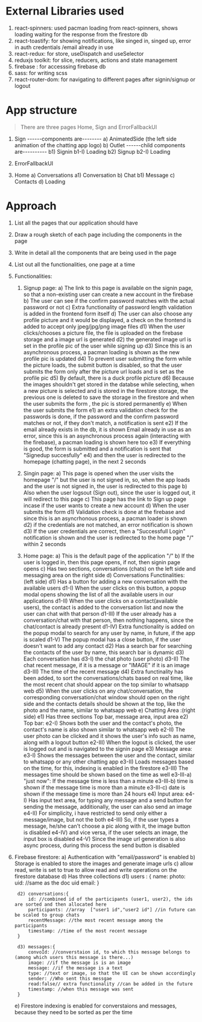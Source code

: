 # External Libraries used 

1) react-spinners: used pacman loading from react-spinners, shows loading waiting for the response from the firestore db
2) react-toastify: for showing notifications, like singed in, singed up, error in auth credentials /email already in use
3) react-redux: for store, useDispatch and useSelector
4) reduxjs toolkit: for slice, reducers, actions and state management
5) firebase : for accesssing firebase db
6) sass: for writing scss 
7) react-router-dom: for navigating to different pages after signin/signup or logout



# App structure

> There are three pages Home, Sign and ErrorFallbackUI

1) Sign
------components are--------
    a) AnimatedSide (the left side animation of the chatting app logo)
    b) Outlet
    ------child components are----------
        b1) Signin
            b1-I) Loading
        b2) Signup
            b2-I) Loading

2) ErrorFallbackUI

3) Home
    a) Conversations
        a1) Conversation
    b) Chat
        b1) Message
    c) Contacts
    d) Loading





# Approach

1) List all the pages that our application should have
2) Draw a rough sketch of each page including the components in the page
3) Write in detail all the components that are being used in the page
4) List out all the functionalities, one page at a time
5) Functionalities:
    1) Signup page: 
        a) The link to this page is available on the signin page, so that a non-existing user can create a new account in the firebase
        b) The user can see if the confirm password matches with the actual password or not
        c) Extra functionality of password length validation is added in the frontend form itself
        d) The user can also choose any profile picture and it would be displayed, a check on the frontend is added to accept only jpeg/jpg/png image files
            d1) When the user clicks/chooses a picture file, the file is uploaded on the firebase storage and a image url is generated
            d2) the generated image url is set in the profile pic of the user while signing up
            d3) Since this is an asynchronous process, a pacman loading is shown as the new profile pic is updated
            d4) To prevent user submitting the form while the picture loads, the submit button is disabled, so that the user submits the form only after the picture url loads and is set as the profile pic
            d5) By default, there is a duck profile picture
            d6) Because the images shouldn't get stored in the databse while selecting, when a new picture is selected and is stored in the firestore storage, the previous one is deleted to save the storage in the firestore and when the user submits the form , the pic is stored permanently
        e) When the user submits the form
            e1) an extra validation check for the passwords is done, if the password and the confirm password matches or not, if they don't match, a notification is sent
            e2) If the email already exists in the db, it is shown Email already in use as an error, since this is an asynchronous process again (interacting with the firebase), a pacman loading is shown here too
            e3) If everything is good, the form is submitted and a notification is sent that "Signedup succesfully"
            e4) and then the user is redirected to the homepage (chatting page), in the next 2 seconds

    2) Singin page:
        a) This page is opened when the user visits the homepage "/" but the user is not signed in, so, when the app loads and the user is not signed in, the user is redirected to this page
        b) Also when the user logsout (Sign out), since the user is logged out, it will redirect to this page
        c) This page has the link to Sign up page incase if the user wants to create a new account
        d) When the user submits the form
            d1) Validation check is done at the firebase and since this is an asyncrhonous process, a pacman loader is shown
            d2) if the credentials are not matched, an error notification is shown
            d3) If the user credentials are correct, then a "Successfull Login" notification is shown and the user is redirected to the home page "/" within 2 seconds
    
    3) Home page:
        a) This is the default page of the application "/"
        b) If the user is logged in, then this page opens, if not, then signin page opens
        c) Has two sections, conversations (chats) on the left side and messaging area on the right side
        d) Conversations Functinalities: (left side)
            d1) Has a button for adding a new conversation with the available users
                d1-I) When the user clicks on this button, a popup modal opens showing the list of all the available users in our applications
                d1-II) When the user clicks on a contact(available users), the contact is added to the conversation list and now the user can chat with that person
                d1-III) If the user already has a conversation/chat with that person, then nothing happens, since the chat/contact is already present
                d1-IV) Extra functionality is added on the popup modal to search for any user by name, in future, if the app is scaled
                d1-V) The popup modal has a close button, if the user doesn't want to add any contact
            d2) Has a search bar for searching the contacts of the user by name, this search bar is dynamic
            d3) Each conversation has
                d3-I) the chat photo (user photo)
                d3-II) The chat recent message, if it is a message or "IMAGE" if it is an image
                d3-III) The time of the recent message
            d4) Extra functinality has been added, to sort the  conversations/chats based on real time, like the most recent chat should appear on the top similar to whatsapp web
            d5) When the user clicks on any chat/conversation, the corresponding conversation/chat window should open on the right side and the contacts details should be shown at the top, like the photo and the name, similar to whatsapp web
        e) Chatting Area :(right side)
            e1) Has three sections Top bar, message area, input area
            e2) Top bar:
                e2-I) Shows both the user and the contact's photo, the contact's name is also shown similar to whatsapp web
                e2-II) The user photo can be clicked and it shows the user's info such as name, along with a logout button
                e2-III) When the logout is clicked, the user is logged out and is navigated to the signin page
            e3) Message area:
                e3-I) Shows the messages between the user and the contact, similar to whatsapp or any other chatting app
                e3-II) Loads messages based on the time, for this, indexing is enabled in the firestore 
                e3-III) The messages time should be shown based on the time as well
                        e3-III-a) "just now": If the message time is less than a minute
                        e3-III-b) time is shown if the message time is more than a minute
                        e3-III-c) date is shown if the message time is more than 24 hours
            e4) Input area:
                e4-I) Has input text area, for typing any message and a send button for sending the message, additionally, the user can also send an image
                e4-II) For simplicity, i have restricted to send only either a message/image, but not the both
                e4-III) So, if the user types a message, he/she can't choose a pic along with it, the image button is disabled
                e4-IV) and vice versa, if the user selects an image, the input box is disabled
                e4-V) Since the image url generation is also async process, during this process the send button is disabled

6) Firebase firestore:
    a) Authentication with "email/password" is enabled
    b) Storage is enabled to store the images and generate image urls
    c) allow read, write is set to true to allow read and write operations on the firestore database
    d) Has three collections
        d1) users : {
            name:
            photo:
            uid: //same as the doc uid
            email:
        }

        d2) conversations:{
            id: //combined id of the participants (user1, user2), the ids are sorted and then allocated here
            participants: //array  ["user1 id","user2 id"] //in future can be scaled to group chats
            recentMessage: //the most recent message among the participants
            timestamp: //time of the most recent message
        }

        d3) messages:{
            convoId: //converstaion id, to which this message belongs to (among which users this message is there...)
            image: //if the message is is an image
            message: //if the message is a text
            type: //text or image, so that the UI can be shown accordingly
            sender: //Who sent this messgae 
            read:false// extra functionality //can be added in the future
            timestamp: //when this message was sent
        }
    e) Firestore indexing is enabled for converstaions and messages, because they need to be sorted as per the time    
            